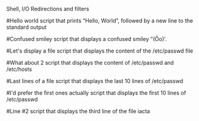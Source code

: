 Shell, I/O Redirections and filters

#Hello world
script that prints “Hello, World”, followed by a new line to the standard output

#Confused smiley
script that displays a confused smiley "(Ôo)'.

#Let's display a file
script that displays the content of the /etc/passwd file

#What about 2
script that displays the content of /etc/passwd and /etc/hosts

#Last lines of a file
script that displays the last 10 lines of /etc/passwd

#I'd prefer the first ones actually
script that displays the first 10 lines of /etc/passwd

#Line #2
script that displays the third line of the file iacta
